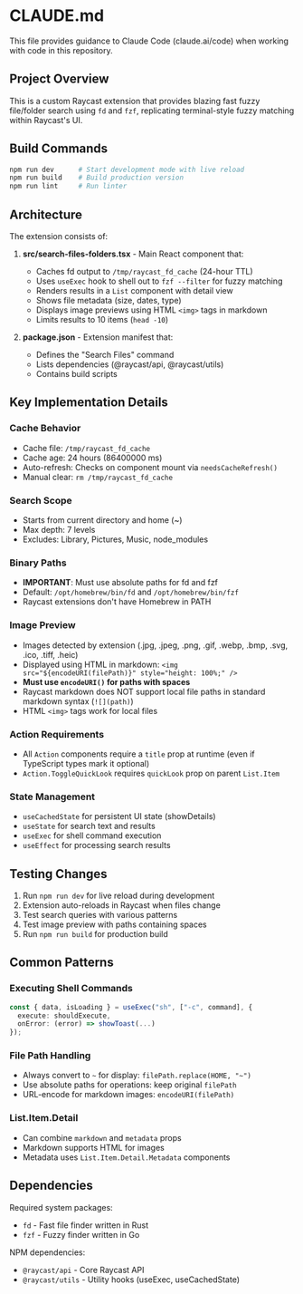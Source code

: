 # CLAUDE.md

This file provides guidance to Claude Code (claude.ai/code) when working with code in this repository.

## Project Overview

This is a custom Raycast extension that provides blazing fast fuzzy file/folder search using `fd` and `fzf`, replicating terminal-style fuzzy matching within Raycast's UI.

## Build Commands

```bash
npm run dev      # Start development mode with live reload
npm run build    # Build production version
npm run lint     # Run linter
```

## Architecture

The extension consists of:

1. **src/search-files-folders.tsx** - Main React component that:
   - Caches fd output to `/tmp/raycast_fd_cache` (24-hour TTL)
   - Uses `useExec` hook to shell out to `fzf --filter` for fuzzy matching
   - Renders results in a `List` component with detail view
   - Shows file metadata (size, dates, type)
   - Displays image previews using HTML `<img>` tags in markdown
   - Limits results to 10 items (`head -10`)

2. **package.json** - Extension manifest that:
   - Defines the "Search Files" command
   - Lists dependencies (@raycast/api, @raycast/utils)
   - Contains build scripts

## Key Implementation Details

### Cache Behavior
- Cache file: `/tmp/raycast_fd_cache`
- Cache age: 24 hours (86400000 ms)
- Auto-refresh: Checks on component mount via `needsCacheRefresh()`
- Manual clear: `rm /tmp/raycast_fd_cache`

### Search Scope
- Starts from current directory and home (~)
- Max depth: 7 levels
- Excludes: Library, Pictures, Music, node_modules

### Binary Paths
- **IMPORTANT**: Must use absolute paths for fd and fzf
- Default: `/opt/homebrew/bin/fd` and `/opt/homebrew/bin/fzf`
- Raycast extensions don't have Homebrew in PATH

### Image Preview
- Images detected by extension (.jpg, .jpeg, .png, .gif, .webp, .bmp, .svg, .ico, .tiff, .heic)
- Displayed using HTML in markdown: `<img src="${encodeURI(filePath)}" style="height: 100%;" />`
- **Must use `encodeURI()` for paths with spaces**
- Raycast markdown does NOT support local file paths in standard markdown syntax (`![](path)`)
- HTML `<img>` tags work for local files

### Action Requirements
- All `Action` components require a `title` prop at runtime (even if TypeScript types mark it optional)
- `Action.ToggleQuickLook` requires `quickLook` prop on parent `List.Item`

### State Management
- `useCachedState` for persistent UI state (showDetails)
- `useState` for search text and results
- `useExec` for shell command execution
- `useEffect` for processing search results

## Testing Changes

1. Run `npm run dev` for live reload during development
2. Extension auto-reloads in Raycast when files change
3. Test search queries with various patterns
4. Test image preview with paths containing spaces
5. Run `npm run build` for production build

## Common Patterns

### Executing Shell Commands
```typescript
const { data, isLoading } = useExec("sh", ["-c", command], {
  execute: shouldExecute,
  onError: (error) => showToast(...)
});
```

### File Path Handling
- Always convert to `~` for display: `filePath.replace(HOME, "~")`
- Use absolute paths for operations: keep original `filePath`
- URL-encode for markdown images: `encodeURI(filePath)`

### List.Item.Detail
- Can combine `markdown` and `metadata` props
- Markdown supports HTML for images
- Metadata uses `List.Item.Detail.Metadata` components

## Dependencies

Required system packages:
- `fd` - Fast file finder written in Rust
- `fzf` - Fuzzy finder written in Go

NPM dependencies:
- `@raycast/api` - Core Raycast API
- `@raycast/utils` - Utility hooks (useExec, useCachedState)
